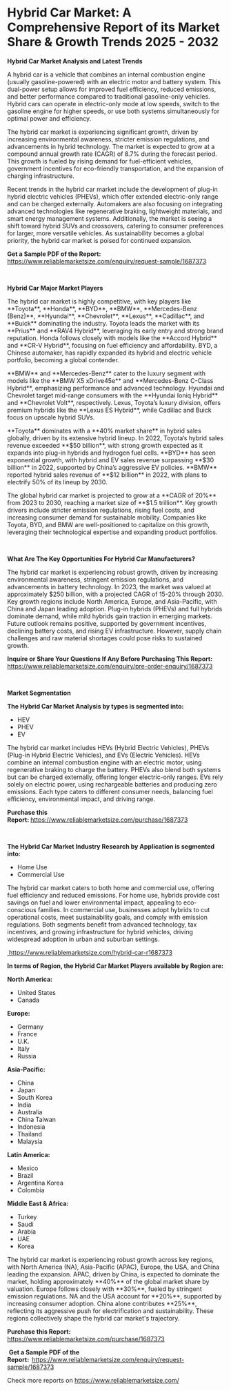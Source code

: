 <p><h1>Hybrid Car Market: A Comprehensive Report of its Market Share & Growth Trends 2025 - 2032</h1></p><p><strong>Hybrid Car Market Analysis and Latest Trends</strong></p>
<p><p>A hybrid car is a vehicle that combines an internal combustion engine (usually gasoline-powered) with an electric motor and battery system. This dual-power setup allows for improved fuel efficiency, reduced emissions, and better performance compared to traditional gasoline-only vehicles. Hybrid cars can operate in electric-only mode at low speeds, switch to the gasoline engine for higher speeds, or use both systems simultaneously for optimal power and efficiency.</p><p>The hybrid car market is experiencing significant growth, driven by increasing environmental awareness, stricter emission regulations, and advancements in hybrid technology. The market is expected to grow at a compound annual growth rate (CAGR) of 8.7% during the forecast period. This growth is fueled by rising demand for fuel-efficient vehicles, government incentives for eco-friendly transportation, and the expansion of charging infrastructure.</p><p>Recent trends in the hybrid car market include the development of plug-in hybrid electric vehicles (PHEVs), which offer extended electric-only range and can be charged externally. Automakers are also focusing on integrating advanced technologies like regenerative braking, lightweight materials, and smart energy management systems. Additionally, the market is seeing a shift toward hybrid SUVs and crossovers, catering to consumer preferences for larger, more versatile vehicles. As sustainability becomes a global priority, the hybrid car market is poised for continued expansion.</p></p>
<p><strong>Get a Sample PDF of the Report:&nbsp;</strong> <a href="https://www.reliablemarketsize.com/enquiry/request-sample/1687373?utm_campaign=1766&utm_medium=2&utm_source=Github&utm_content=ia&utm_term=21012025&utm_id=hybrid-car">https://www.reliablemarketsize.com/enquiry/request-sample/1687373</a></p>
<p>&nbsp;</p>
<p><strong>Hybrid Car Major Market Players</strong></p>
<p><p>The hybrid car market is highly competitive, with key players like **Toyota**, **Honda**, **BYD**, **BMW**, **Mercedes-Benz (Benz)**, **Hyundai**, **Chevrolet**, **Lexus**, **Cadillac**, and **Buick** dominating the industry. Toyota leads the market with its **Prius** and **RAV4 Hybrid**, leveraging its early entry and strong brand reputation. Honda follows closely with models like the **Accord Hybrid** and **CR-V Hybrid**, focusing on fuel efficiency and affordability. BYD, a Chinese automaker, has rapidly expanded its hybrid and electric vehicle portfolio, becoming a global contender.</p><p>**BMW** and **Mercedes-Benz** cater to the luxury segment with models like the **BMW X5 xDrive45e** and **Mercedes-Benz C-Class Hybrid**, emphasizing performance and advanced technology. Hyundai and Chevrolet target mid-range consumers with the **Hyundai Ioniq Hybrid** and **Chevrolet Volt**, respectively. Lexus, Toyota’s luxury division, offers premium hybrids like the **Lexus ES Hybrid**, while Cadillac and Buick focus on upscale hybrid SUVs.</p><p>**Toyota** dominates with a **40% market share** in hybrid sales globally, driven by its extensive hybrid lineup. In 2022, Toyota’s hybrid sales revenue exceeded **$50 billion**, with strong growth expected as it expands into plug-in hybrids and hydrogen fuel cells. **BYD** has seen exponential growth, with hybrid and EV sales revenue surpassing **$30 billion** in 2022, supported by China’s aggressive EV policies. **BMW** reported hybrid sales revenue of **$12 billion** in 2022, with plans to electrify 50% of its lineup by 2030.</p><p>The global hybrid car market is projected to grow at a **CAGR of 20%** from 2023 to 2030, reaching a market size of **$1.5 trillion**. Key growth drivers include stricter emission regulations, rising fuel costs, and increasing consumer demand for sustainable mobility. Companies like Toyota, BYD, and BMW are well-positioned to capitalize on this growth, leveraging their technological expertise and expanding product portfolios.</p></p>
<p>&nbsp;</p>
<p><strong>What Are The Key Opportunities For Hybrid Car Manufacturers?</strong></p>
<p><p>The hybrid car market is experiencing robust growth, driven by increasing environmental awareness, stringent emission regulations, and advancements in battery technology. In 2023, the market was valued at approximately $250 billion, with a projected CAGR of 15-20% through 2030. Key growth regions include North America, Europe, and Asia-Pacific, with China and Japan leading adoption. Plug-in hybrids (PHEVs) and full hybrids dominate demand, while mild hybrids gain traction in emerging markets. Future outlook remains positive, supported by government incentives, declining battery costs, and rising EV infrastructure. However, supply chain challenges and raw material shortages could pose risks to sustained growth.</p></p>
<p><strong>Inquire or Share Your Questions If Any Before Purchasing This Report:</strong> <a href="https://www.reliablemarketsize.com/enquiry/pre-order-enquiry/1687373?utm_campaign=1766&utm_medium=2&utm_source=Github&utm_content=ia&utm_term=21012025&utm_id=hybrid-car">https://www.reliablemarketsize.com/enquiry/pre-order-enquiry/1687373</a></p>
<p>&nbsp;</p>
<p><strong>Market Segmentation</strong></p>
<p><strong>The Hybrid Car Market Analysis by types is segmented into:</strong></p>
<p><ul><li>HEV</li><li>PHEV</li><li>EV</li></ul></p>
<p><p>The hybrid car market includes HEVs (Hybrid Electric Vehicles), PHEVs (Plug-in Hybrid Electric Vehicles), and EVs (Electric Vehicles). HEVs combine an internal combustion engine with an electric motor, using regenerative braking to charge the battery. PHEVs also blend both systems but can be charged externally, offering longer electric-only ranges. EVs rely solely on electric power, using rechargeable batteries and producing zero emissions. Each type caters to different consumer needs, balancing fuel efficiency, environmental impact, and driving range.</p></p>
<p><strong>Purchase this Report:&nbsp;</strong><a href="https://www.reliablemarketsize.com/purchase/1687373?utm_campaign=1766&utm_medium=2&utm_source=Github&utm_content=ia&utm_term=21012025&utm_id=hybrid-car">https://www.reliablemarketsize.com/purchase/1687373</a></p>
<p>&nbsp;</p>
<p><strong>The Hybrid Car Market Industry Research by Application is segmented into:</strong></p>
<p><ul><li>Home Use</li><li>Commercial Use</li></ul></p>
<p><p>The hybrid car market caters to both home and commercial use, offering fuel efficiency and reduced emissions. For home use, hybrids provide cost savings on fuel and lower environmental impact, appealing to eco-conscious families. In commercial use, businesses adopt hybrids to cut operational costs, meet sustainability goals, and comply with emission regulations. Both segments benefit from advanced technology, tax incentives, and growing infrastructure for hybrid vehicles, driving widespread adoption in urban and suburban settings.</p></p>
<p><a href="https://www.reliablemarketsize.com/hybrid-car-r1687373?utm_campaign=1766&utm_medium=2&utm_source=Github&utm_content=ia&utm_term=21012025&utm_id=hybrid-car">&nbsp;https://www.reliablemarketsize.com/hybrid-car-r1687373</a></p>
<p><strong>In terms of Region, the Hybrid Car Market Players available by Region are:</strong></p>
<p>
    <p> <strong> North America: </strong>
        <ul>
            <li>United States</li>
            <li>Canada</li>
        </ul>
        </p> 
    <p> <strong> Europe: </strong>
        <ul>
            <li>Germany</li>
            <li>France</li>
            <li>U.K.</li>
            <li>Italy</li>
            <li>Russia</li>
        </ul>
        </p> 
    <p> <strong> Asia-Pacific: </strong>
        <ul>
            <li>China</li>
            <li>Japan</li>
            <li>South Korea</li>
            <li>India</li>
            <li>Australia</li>
            <li>China Taiwan</li>
            <li>Indonesia</li>
            <li>Thailand</li>
            <li>Malaysia</li>
        </ul>
        </p> 
    <p> <strong> Latin America: </strong>
        <ul>
            <li>Mexico</li>
            <li>Brazil</li>
            <li>Argentina Korea</li>
            <li>Colombia</li>
        </ul>
        </p> 
    <p> <strong> Middle East & Africa: </strong>
        <ul>
            <li>Turkey</li>
            <li>Saudi</li>
            <li>Arabia</li>
            <li>UAE</li>
            <li>Korea</li>
        </ul>
    </p>
    </p>
<p><p>The hybrid car market is experiencing robust growth across key regions, with North America (NA), Asia-Pacific (APAC), Europe, the USA, and China leading the expansion. APAC, driven by China, is expected to dominate the market, holding approximately **40%** of the global market share by valuation. Europe follows closely with **30%**, fueled by stringent emission regulations. NA and the USA account for **20%**, supported by increasing consumer adoption. China alone contributes **25%**, reflecting its aggressive push for electrification and sustainability. These regions collectively shape the hybrid car market's trajectory.</p></p>
<p><strong>Purchase this Report: </strong><a href="https://www.reliablemarketsize.com/purchase/1687373?utm_campaign=1766&utm_medium=2&utm_source=Github&utm_content=ia&utm_term=21012025&utm_id=hybrid-car">https://www.reliablemarketsize.com/purchase/1687373</a></p>
<p>&nbsp;<strong>Get a Sample PDF of the Report:&nbsp;&nbsp;</strong><a href="https://www.reliablemarketsize.com/enquiry/request-sample/1687373?utm_campaign=1766&utm_medium=2&utm_source=Github&utm_content=ia&utm_term=21012025&utm_id=hybrid-car">https://www.reliablemarketsize.com/enquiry/request-sample/1687373</a></p>
<p><strong></strong></p>
<p>Check more reports on <a href="https://www.reliablemarketsize.com/?utm_campaign=1766&utm_medium=2&utm_source=Github&utm_content=ia&utm_term=21012025&utm_id=hybrid-car">https://www.reliablemarketsize.com/</a></p>